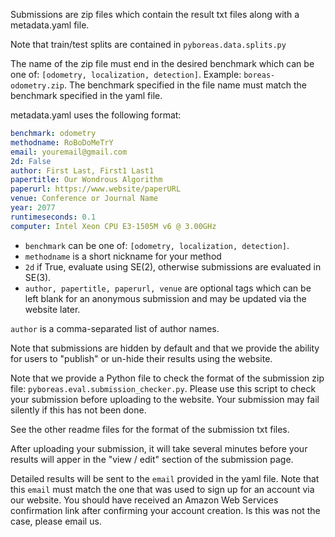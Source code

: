 Submissions are zip files which contain the result txt files along with a metadata.yaml file.

Note that train/test splits are contained in `pyboreas.data.splits.py`

The name of the zip file must end in the desired benchmark which can be one of: `[odometry, localization, detection]`. Example: `boreas-odometry.zip`. The benchmark specified in the file name must match the benchmark specified in the yaml file.

metadata.yaml uses the following format:

```YAML
benchmark: odometry
methodname: RoBoDoMeTrY
email: youremail@gmail.com
2d: False
author: First Last, First1 Last1
papertitle: Our Wondrous Algorithm
paperurl: https://www.website/paperURL
venue: Conference or Journal Name
year: 2077
runtimeseconds: 0.1
computer: Intel Xeon CPU E3-1505M v6 @ 3.00GHz
```

- `benchmark` can be one of: `[odometry, localization, detection]`.
- `methodname` is a short nickname for your method
- `2d` if True, evaluate using SE(2), otherwise submissions are evaluated in SE(3).
- `author, papertitle, paperurl, venue` are optional tags which can be left blank for an anonymous submission and may be updated via the website later.

`author` is a comma-separated list of author names.

Note that submissions are hidden by default and that we provide the ability for users to "publish" or un-hide their results using the website.

Note that we provide a Python file to check the format of the submission zip file: `pyboreas.eval.submission_checker.py`. Please use this script to check your submission before uploading to the website. Your submission may fail silently if this has not been done.

See the other readme files for the format of the submission txt files.

After uploading your submission, it will take several minutes before your results will apper in the "view / edit" section of the submission page.

Detailed results will be sent to the `email` provided in the yaml file. Note that this `email` must match the one that was used to sign up for an account via our website. You should have received an Amazon Web Services confirmation link after confirming your account creation. Is this was not the case, please email us.
